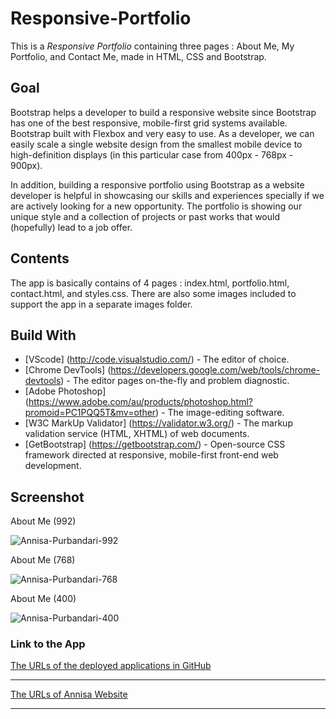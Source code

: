 # Responsive-Portfolio
This is a *Responsive Portfolio* containing three pages : About Me, My Portfolio, and Contact Me, made in HTML, CSS and Bootstrap.

## Goal
Bootstrap helps a developer to build a responsive website since Bootstrap has one of the best responsive, mobile-first grid systems available. Bootstrap built with Flexbox and very easy to use. As a developer, we can easily scale a single website design from the smallest mobile device to high-definition displays (in this particular case from 400px - 768px - 900px).

In addition, building a responsive portfolio using Bootstrap as a website developer is helpful in showcasing our skills and experiences specially if we are actively looking for a new opportunity. The portfolio is showing our unique style and a collection of projects or past works that would (hopefully) lead to a job offer. 

## Contents 
<p>The app is basically contains of 4 pages : index.html, portfolio.html, contact.html, and styles.css. There are also some images included to support the app in a separate images folder.

## Build With
* [VScode] (http://code.visualstudio.com/) - The editor of choice.
* [Chrome DevTools] (https://developers.google.com/web/tools/chrome-devtools) - The editor pages on-the-fly and problem diagnostic.
* [Adobe Photoshop] (https://www.adobe.com/au/products/photoshop.html?promoid=PC1PQQ5T&mv=other) - The image-editing software.
* [W3C MarkUp Validator] (https://validator.w3.org/) - The markup validation service (HTML, XHTML) of web documents.
* [GetBootstrap] (https://getbootstrap.com/) - Open-source CSS framework directed at responsive, mobile-first front-end web development. 

## Screenshot 
About Me (992)

![Annisa-Purbandari-992](https://user-images.githubusercontent.com/7066137/91275712-dbc54900-e7c3-11ea-91db-631aad46308d.png)


About Me (768)

![Annisa-Purbandari-768](https://user-images.githubusercontent.com/7066137/91275839-08796080-e7c4-11ea-9822-c2bbec25ad8b.png)


About Me (400)

![Annisa-Purbandari-400](https://user-images.githubusercontent.com/7066137/91275910-1dee8a80-e7c4-11ea-83db-8cdace8cfa61.png)



### Link to the App
<a href="https://annisapf.github.io/Responsive-Portfolio/">The URLs of the deployed applications in GitHub</a><hr>
<a href="http://www.annisapurbandari.com">The URLs of Annisa Website</a><hr>

